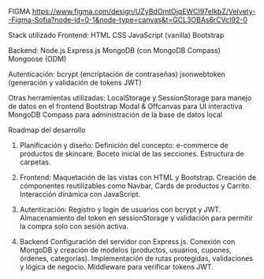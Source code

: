 FIGMA 
https://www.figma.com/design/UZyBdOmtOjqEWCI97eIkbZ/Velvety--Figma-Sofia?node-id=0-1&node-type=canvas&t=GCL3OBAs6rCVcI92-0

Stack utilizado
Frontend:
HTML
CSS
JavaScript (vanilla)
Bootstrap

Backend:
Node.js
Express.js
MongoDB (con MongoDB Compass)
Mongoose (ODM)

Autenticación:
bcrypt (encriptación de contraseñas)
jsonwebtoken (generación y validación de tokens JWT)

Otras herramientas utilizadas:
LocalStorage y SessionStorage para manejo de datos en el frontend
Bootstrap Modal & Offcanvas para UI interactiva
MongoDB Compass para administración de la base de datos local


Roadmap del desarrollo
1. Planificación y diseño:
Definición del concepto: e-commerce de productos de skincare.
Boceto inicial de las secciones.
Estructura de carpetas.

2. Frontend:
Maquetación de las vistas con HTML y Bootstrap.
Creación de componentes reutilizables como Navbar, Cards de productos y Carrito.
Interacción dinámica con JavaScript.

3. Autenticación:
Registro y login de usuarios con bcrypt y JWT.
Almacenamiento del token en sessionStorage y validación para permitir la compra solo con sesión activa.

4. Backend
Configuración del servidor con Express.js.
Conexión con MongoDB y creación de modelos (productos, usuarios, cupones, órdenes, categorías).
Implementación de rutas protegidas, validaciones y lógica de negocio.
Middleware para verificar tokens JWT.
